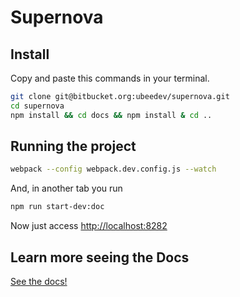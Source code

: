 # Supernova #
## Install
Copy and paste this commands in your terminal.
```sh
git clone git@bitbucket.org:ubeedev/supernova.git
cd supernova
npm install && cd docs && npm install & cd ..
```
## Running the project
```sh
webpack --config webpack.dev.config.js --watch
```
And, in another tab you run
```sh
npm run start-dev:doc
```
Now just access [http://localhost:8282](http://localhost:8282)
## Learn more seeing the Docs
[See the docs!](https://inlocomedia.atlassian.net/wiki/display/FRONT/Supernova)